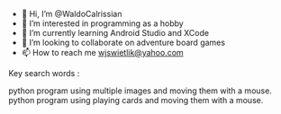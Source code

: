 - 👋 Hi, I’m @WaldoCalrissian
- 👀 I’m interested in programming as a hobby
- 🌱 I’m currently learning Android Studio and XCode
- 💞️ I’m looking to collaborate on adventure board games
- 📫 How to reach me wjswietlik@yahoo.com

Key search words :

python program using multiple images and moving them with a mouse.
python program using playing cards and moving them with a mouse.

<!---
WaldoCalrissian/WaldoCalrissian is a ✨ special ✨ repository because its `README.md` (this file) appears on your GitHub profile.
You can click the Preview link to take a look at your changes.
--->
